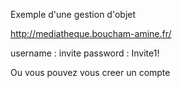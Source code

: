 Exemple d'une gestion d'objet

http://mediatheque.boucham-amine.fr/

username : invite
password : Invite1!

Ou vous pouvez vous creer un compte
